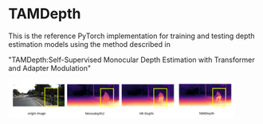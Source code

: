 # TAMDepth

This is the reference PyTorch implementation for training and testing depth estimation models using the method described in

"TAMDepth:Self-Supervised Monocular Depth Estimation with Transformer and Adapter Modulation"

<div class='paper-box'><div class='paper-box-image'><img src='fig/Fig1.png' alt="sym" width="90%"></div>
<div class='paper-box-text' markdown="1">
